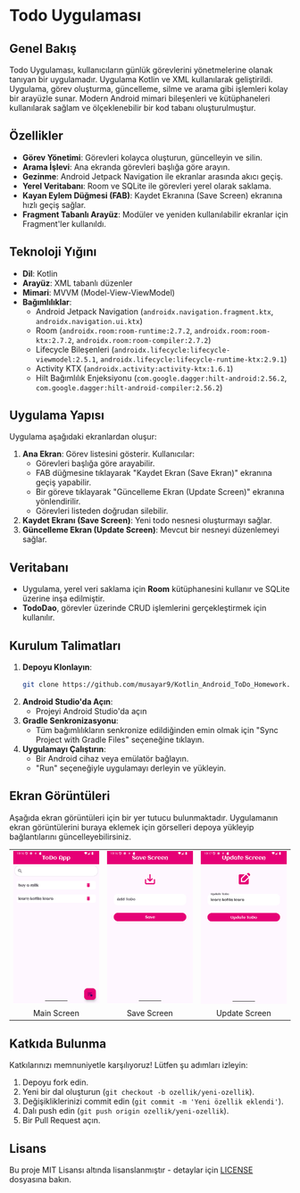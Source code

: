# Todo Uygulaması

## Genel Bakış
Todo Uygulaması, kullanıcıların günlük görevlerini yönetmelerine olanak tanıyan bir uygulamadır.
Uygulama Kotlin ve XML kullanılarak geliştirildi. Uygulama, görev oluşturma, güncelleme, silme ve arama gibi işlemleri kolay bir arayüzle sunar.
Modern Android mimari bileşenleri ve kütüphaneleri kullanılarak sağlam ve ölçeklenebilir bir kod tabanı oluşturulmuştur.

## Özellikler
- **Görev Yönetimi**: Görevleri kolayca oluşturun, güncelleyin ve silin.
- **Arama İşlevi**: Ana ekranda görevleri başlığa göre arayın.
- **Gezinme**: Android Jetpack Navigation ile ekranlar arasında akıcı geçiş.
- **Yerel Veritabanı**: Room ve SQLite ile görevleri yerel olarak saklama.
- **Kayan Eylem Düğmesi (FAB)**: Kaydet Ekranına (Save Screen)  ekranına hızlı geçiş sağlar.
- **Fragment Tabanlı Arayüz**: Modüler ve yeniden kullanılabilir ekranlar için Fragment'ler kullanıldı.

## Teknoloji Yığını
- **Dil**: Kotlin
- **Arayüz**: XML tabanlı düzenler
- **Mimari**: MVVM (Model-View-ViewModel)
- **Bağımlılıklar**:
  - Android Jetpack Navigation (`androidx.navigation.fragment.ktx`, `androidx.navigation.ui.ktx`)
  - Room (`androidx.room:room-runtime:2.7.2`, `androidx.room:room-ktx:2.7.2`, `androidx.room:room-compiler:2.7.2`)
  - Lifecycle Bileşenleri (`androidx.lifecycle:lifecycle-viewmodel:2.5.1`, `androidx.lifecycle:lifecycle-runtime-ktx:2.9.1`)
  - Activity KTX (`androidx.activity:activity-ktx:1.6.1`)
  - Hilt Bağımlılık Enjeksiyonu (`com.google.dagger:hilt-android:2.56.2`, `com.google.dagger:hilt-android-compiler:2.56.2`)

## Uygulama Yapısı
Uygulama aşağıdaki ekranlardan oluşur:
1. **Ana Ekran**: Görev listesini gösterir. Kullanıcılar:
   - Görevleri başlığa göre arayabilir.
   - FAB düğmesine tıklayarak "Kaydet Ekran (Save Ekran)" ekranına geçiş yapabilir.
   - Bir göreve tıklayarak "Güncelleme Ekran (Update Screen)" ekranına yönlendirilir.
   - Görevleri listeden doğrudan silebilir.
2. **Kaydet Ekranı (Save Screen)**: Yeni todo nesnesi   oluşturmayı sağlar.
3. **Güncelleme Ekran (Update Screen)**: Mevcut bir nesneyi  düzenlemeyi sağlar.

## Veritabanı
- Uygulama, yerel veri saklama için **Room** kütüphanesini kullanır ve SQLite üzerine inşa edilmiştir.
- **TodoDao**, görevler üzerinde CRUD işlemlerini gerçekleştirmek için kullanılır.

## Kurulum Talimatları
1. **Depoyu Klonlayın**:
   ```bash
   git clone https://github.com/musayar9/Kotlin_Android_ToDo_Homework.git
   ```
2. **Android Studio'da Açın**:
   - Projeyi Android Studio'da açın 
3. **Gradle Senkronizasyonu**:
   - Tüm bağımlılıkların senkronize edildiğinden emin olmak için "Sync Project with Gradle Files" seçeneğine tıklayın.
4. **Uygulamayı Çalıştırın**:
   - Bir Android cihaz veya emülatör bağlayın.
   - "Run" seçeneğiyle uygulamayı derleyin ve yükleyin.

## Ekran Görüntüleri
Aşağıda ekran görüntüleri için bir yer tutucu bulunmaktadır. Uygulamanın ekran görüntülerini buraya eklemek için görselleri depoya yükleyip bağlantılarını güncelleyebilirsiniz.
<table>
  <tr>
    <td><img src="app/src/screenshots/mainscreen.png" alt="Main Screen" width="200"/></td>
    <td><img src="app/src/screenshots/savescreen.png" alt="Save Screen" width="200"/></td>
    <td><img src="app/src/screenshots/updatescreen.png" alt="Update Screen" width="200"/></td>
  </tr>
  <tr>
    <td align="center">Main Screen</td>
    <td align="center">Save Screen</td>
    <td align="center">Update Screen</td>
  </tr>
</table>


## Katkıda Bulunma
Katkılarınızı memnuniyetle karşılıyoruz! Lütfen şu adımları izleyin:
1. Depoyu fork edin.
2. Yeni bir dal oluşturun (`git checkout -b ozellik/yeni-ozellik`).
3. Değişikliklerinizi commit edin (`git commit -m 'Yeni özellik eklendi'`).
4. Dalı push edin (`git push origin ozellik/yeni-ozellik`).
5. Bir Pull Request açın.

## Lisans
Bu proje MIT Lisansı altında lisanslanmıştır - detaylar için [LICENSE](LICENSE) dosyasına bakın.